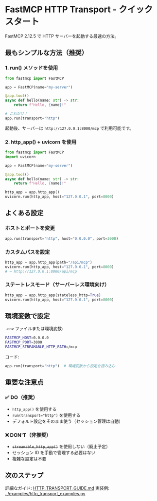 # FastMCP HTTP Transport - クイックスタート

FastMCP 2.12.5 で HTTP サーバーを起動する最速の方法。

## 最もシンプルな方法（推奨）

### 1. run() メソッドを使用

```python
from fastmcp import FastMCP

app = FastMCP(name="my-server")

@app.tool()
async def hello(name: str) -> str:
    return f"Hello, {name}!"

# これだけ！
app.run(transport="http")
```

起動後、サーバーは `http://127.0.0.1:8000/mcp` で利用可能です。

### 2. http_app() + uvicorn を使用

```python
from fastmcp import FastMCP
import uvicorn

app = FastMCP(name="my-server")

@app.tool()
async def hello(name: str) -> str:
    return f"Hello, {name}!"

http_app = app.http_app()
uvicorn.run(http_app, host="127.0.0.1", port=8000)
```

## よくある設定

### ホストとポートを変更

```python
app.run(transport="http", host="0.0.0.0", port=3000)
```

### カスタムパスを設定

```python
http_app = app.http_app(path="/api/mcp")
uvicorn.run(http_app, host="127.0.0.1", port=8000)
# → http://127.0.0.1:8000/api/mcp
```

### ステートレスモード（サーバーレス環境向け）

```python
http_app = app.http_app(stateless_http=True)
uvicorn.run(http_app, host="127.0.0.1", port=8000)
```

## 環境変数で設定

`.env` ファイルまたは環境変数:

```bash
FASTMCP_HOST=0.0.0.0
FASTMCP_PORT=3000
FASTMCP_STREAMABLE_HTTP_PATH=/mcp
```

コード:

```python
app.run(transport="http")  # 環境変数から設定を読み込む
```

## 重要な注意点

### ✅ DO（推奨）

- `http_app()` を使用する
- `run(transport="http")` を使用する
- デフォルト設定をそのまま使う（セッション管理は自動）

### ❌ DON'T（非推奨）

- ~~`streamable_http_app()`~~ を使用しない（廃止予定）
- セッション ID を手動で管理する必要はない
- 複雑な設定は不要

## 次のステップ

詳細なガイド: [HTTP_TRANSPORT_GUIDE.md](./HTTP_TRANSPORT_GUIDE.md)
実装例: [../examples/http_transport_examples.py](../examples/http_transport_examples.py)
